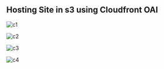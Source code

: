 Hosting Site in s3 using Cloudfront OAI
-----------------------------------------

![c1](https://user-images.githubusercontent.com/59678465/167283747-95d7aed0-9bac-4f8e-bd6d-e5cb43cdffb6.jpg)


![c2](https://user-images.githubusercontent.com/59678465/167283754-a7a7d972-4fe4-4ea9-90b4-05dc777c6388.jpg)


![c3](https://user-images.githubusercontent.com/59678465/167283764-0a0c7fc5-f117-4c60-b6fe-22c718551465.jpg)

![c4](https://user-images.githubusercontent.com/59678465/167283769-3c7e37f1-39b6-4580-ac2c-8fa33252ac98.jpg)

